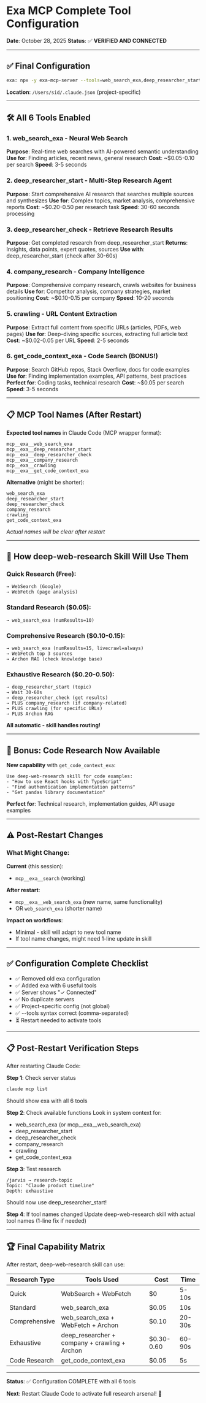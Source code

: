 # Exa MCP Complete Tool Configuration

**Date**: October 28, 2025
**Status**: ✅ **VERIFIED AND CONNECTED**

---

## ✅ Final Configuration

```bash
exa: npx -y exa-mcp-server --tools=web_search_exa,deep_researcher_start,deep_researcher_check,company_research,crawling,get_code_context_exa - ✓ Connected
```

**Location**: `/Users/sid/.claude.json` (project-specific)

---

## 🛠️ All 6 Tools Enabled

### 1. **web_search_exa** - Neural Web Search
**Purpose**: Real-time web searches with AI-powered semantic understanding
**Use for**: Finding articles, recent news, general research
**Cost**: ~$0.05-0.10 per search
**Speed**: 3-5 seconds

### 2. **deep_researcher_start** - Multi-Step Research Agent
**Purpose**: Start comprehensive AI research that searches multiple sources and synthesizes
**Use for**: Complex topics, market analysis, comprehensive reports
**Cost**: ~$0.20-0.50 per research task
**Speed**: 30-60 seconds processing

### 3. **deep_researcher_check** - Retrieve Research Results
**Purpose**: Get completed research from deep_researcher_start
**Returns**: Insights, data points, expert quotes, sources
**Use with**: deep_researcher_start (check after 30-60s)

### 4. **company_research** - Company Intelligence
**Purpose**: Comprehensive company research, crawls websites for business details
**Use for**: Competitor analysis, company strategies, market positioning
**Cost**: ~$0.10-0.15 per company
**Speed**: 10-20 seconds

### 5. **crawling** - URL Content Extraction
**Purpose**: Extract full content from specific URLs (articles, PDFs, web pages)
**Use for**: Deep-diving specific sources, extracting full article text
**Cost**: ~$0.02-0.05 per URL
**Speed**: 2-5 seconds

### 6. **get_code_context_exa** - Code Search (BONUS!)
**Purpose**: Search GitHub repos, Stack Overflow, docs for code examples
**Use for**: Finding implementation examples, API patterns, best practices
**Perfect for**: Coding tasks, technical research
**Cost**: ~$0.05 per search
**Speed**: 3-5 seconds

---

## 📋 MCP Tool Names (After Restart)

**Expected tool names** in Claude Code (MCP wrapper format):

```
mcp__exa__web_search_exa
mcp__exa__deep_researcher_start
mcp__exa__deep_researcher_check
mcp__exa__company_research
mcp__exa__crawling
mcp__exa__get_code_context_exa
```

**Alternative** (might be shorter):
```
web_search_exa
deep_researcher_start
deep_researcher_check
company_research
crawling
get_code_context_exa
```

*Actual names will be clear after restart*

---

## 🔄 How deep-web-research Skill Will Use Them

### Quick Research (Free):
```
→ WebSearch (Google)
→ WebFetch (page analysis)
```

### Standard Research ($0.05):
```
→ web_search_exa (numResults=10)
```

### Comprehensive Research ($0.10-0.15):
```
→ web_search_exa (numResults=15, livecrawl=always)
→ WebFetch top 3 sources
→ Archon RAG (check knowledge base)
```

### Exhaustive Research ($0.20-0.50):
```
→ deep_researcher_start (topic)
→ Wait 30-60s
→ deep_researcher_check (get results)
→ PLUS company_research (if company-related)
→ PLUS crawling (for specific URLs)
→ PLUS Archon RAG
```

**All automatic - skill handles routing!**

---

## 🎯 Bonus: Code Research Now Available

**New capability** with `get_code_context_exa`:

```
Use deep-web-research skill for code examples:
- "How to use React hooks with TypeScript"
- "Find authentication implementation patterns"
- "Get pandas library documentation"
```

**Perfect for**: Technical research, implementation guides, API usage examples

---

## ⚠️ Post-Restart Changes

### What Might Change:

**Current** (this session):
- `mcp__exa__search` (working)

**After restart**:
- `mcp__exa__web_search_exa` (new name, same functionality)
- OR `web_search_exa` (shorter name)

**Impact on workflows**:
- Minimal - skill will adapt to new tool name
- If tool name changes, might need 1-line update in skill

---

## ✅ Configuration Complete Checklist

- ✅ Removed old exa configuration
- ✅ Added exa with 6 useful tools
- ✅ Server shows "✓ Connected"
- ✅ No duplicate servers
- ✅ Project-specific config (not global)
- ✅ --tools syntax correct (comma-separated)
- ⏳ Restart needed to activate tools

---

## 📋 Post-Restart Verification Steps

After restarting Claude Code:

**Step 1**: Check server status
```bash
claude mcp list
```

Should show exa with all 6 tools

**Step 2**: Check available functions
Look in system context for:
- web_search_exa (or mcp__exa__web_search_exa)
- deep_researcher_start
- deep_researcher_check
- company_research
- crawling
- get_code_context_exa

**Step 3**: Test research
```
/jarvis → research-topic
Topic: "Claude product timeline"
Depth: exhaustive
```

Should now use deep_researcher_start!

**Step 4**: If tool names changed
Update deep-web-research skill with actual tool names (1-line fix if needed)

---

## 🏆 Final Capability Matrix

After restart, deep-web-research skill can use:

| Research Type | Tools Used | Cost | Time |
|---------------|-----------|------|------|
| Quick | WebSearch + WebFetch | $0 | 5-10s |
| Standard | web_search_exa | $0.05 | 10s |
| Comprehensive | web_search_exa + WebFetch + Archon | $0.10 | 20-30s |
| Exhaustive | deep_researcher + company + crawling + Archon | $0.30-0.60 | 60-90s |
| Code Research | get_code_context_exa | $0.05 | 5s |

---

**Status**: ✅ Configuration COMPLETE with all 6 tools

**Next**: Restart Claude Code to activate full research arsenal! 🧙
